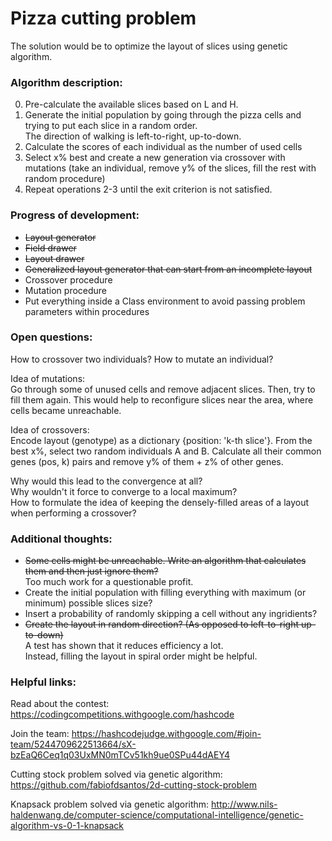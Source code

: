 # Pizza cutting problem
The solution would be to optimize the layout of slices using genetic algorithm.


### Algorithm description:
0. Pre-calculate the available slices based on L and H.
1. Generate the initial population by going through the pizza cells and trying to put each slice in a random order.  
   The direction of walking is left-to-right, up-to-down.
2. Calculate the scores of each individual as the number of used cells
3. Select x% best and create a new generation via crossover with mutations
(take an individual, remove y% of the slices, fill the rest with random procedure)
4. Repeat operations 2-3 until the exit criterion is not satisfied.


### Progress of development:
* ~~Layout generator~~
* ~~Field drawer~~
* ~~Layout drawer~~
* ~~Generalized layout generator that can start from an incomplete layout~~
* Crossover procedure
* Mutation procedure
* Put everything inside a Class environment to avoid passing problem parameters within procedures

### Open questions:
How to crossover two individuals?
How to mutate an individual?

Idea of mutations:  
Go through some of unused cells and remove adjacent slices. Then, try to fill them again.
This would help to reconfigure slices near the area, where cells became unreachable.

Idea of crossovers:  
Encode layout (genotype) as a dictionary {position: 'k-th slice'}. From the best x%, select two random individuals A and B. Calculate all their common genes (pos, k) pairs and remove y% of them + z% of other genes.

Why would this lead to the convergence at all?  
Why wouldn't it force to converge to a local maximum?  
How to formulate the idea of keeping the densely-filled areas of a layout when performing a crossover?


### Additional thoughts:
* ~~Some cells might be unreachable. Write an algorithm that calculates them and then just ignore them?~~  
Too much work for a questionable profit.
* Create the initial population with filling everything with maximum (or minimum) possible slices size?
* Insert a probability of randomly skipping a cell without any ingridients?
* ~~Create the layout in random direction? (As opposed to left-to-right up-to-down)~~  
A test has shown that it reduces efficiency a lot.  
Instead, filling the layout in spiral order might be helpful.

### Helpful links:
Read about the contest:
https://codingcompetitions.withgoogle.com/hashcode

Join the team:
https://hashcodejudge.withgoogle.com/#join-team/5244709622513664/sX-bzEaQ6Ceq1q03UxMN0mTCv51kh9ue0SPu44dAEY4

Cutting stock problem solved via genetic algorithm:
https://github.com/fabiofdsantos/2d-cutting-stock-problem

Knapsack problem solved via genetic algorithm:
http://www.nils-haldenwang.de/computer-science/computational-intelligence/genetic-algorithm-vs-0-1-knapsack
